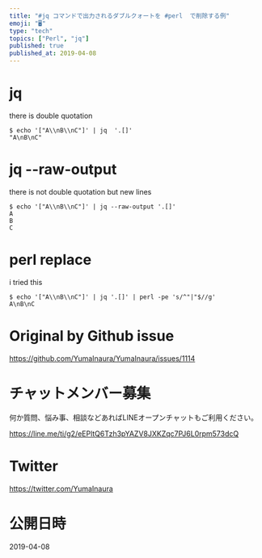 ```yaml
---
title: "#jq コマンドで出力されるダブルクォートを #perl  で削除する例"
emoji: "🖥"
type: "tech"
topics: ["Perl", "jq"]
published: true
published_at: 2019-04-08
---
```


# jq 

there is double quotation 

```
$ echo '["A\\nB\\nC"]' | jq  '.[]'
"A\nB\nC"
```

# jq --raw-output

there is not double quotation but new lines 

```
$ echo '["A\\nB\\nC"]' | jq --raw-output '.[]'
A
B
C
```

# perl replace

i tried this

```
$ echo '["A\\nB\\nC"]' | jq '.[]' | perl -pe 's/^"|"$//g'
A\nB\nC
```


# Original by Github issue

https://github.com/YumaInaura/YumaInaura/issues/1114








<!-- Update From Qiita API -->

# チャットメンバー募集


何か質問、悩み事、相談などあればLINEオープンチャットもご利用ください。

https://line.me/ti/g2/eEPltQ6Tzh3pYAZV8JXKZqc7PJ6L0rpm573dcQ





# Twitter


https://twitter.com/YumaInaura


<!-- Update From Qiita API -->



# 公開日時

2019-04-08
